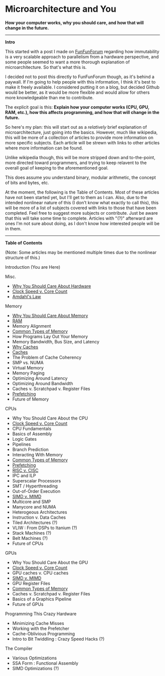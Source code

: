 # Microarchitecture and You
**How your computer works, why you should care, and how that will change in the future.**


___
**Intro**

This started with a post I made on [FunFunForum](https://www.funfunforum.com) regarding how immutability is a very scalable approach to parallelism from a hardware perspective, and some people seemed to want a more thorough explanation of microarchitecture. So that's what this is.

I decided not to post this directly to FunFunForum though, as it's behind a paywall. If I'm going to help people with this information, I think it's best to make it freely available. I considered putting it on a blog, but decided Github would be better, as it would be more flexible and would allow for others more knowledgeable than me to contribute.

The explicit goal is this: **Explain how your computer works (CPU, GPU, RAM, etc.), how this affects programming, and how that will change in the future.**

So here's my plan: this will start out as a *relatively* brief explanation of microarchitecture, just going into the basics. However, much like wikipedia, this will be more of a collection of articles to provide more information on more specific subjects. Each article will be strewn with links to other articles where more information can be found.

Unlike wikipedia though, this will be more stripped down and to-the-point, more directed toward programmers, and trying to keep relavent to the overall goal of keeping to the aforementioned goal.

This does assume you understand binary, modular arithmetic, the concept of bits and bytes, etc.

At the moment, the following is the Table of Contents. Most of these articles have not been started yet, but I'll get to them as I can. Also, due to the intended nonlinear nature of this (I don't know what exactly to call this), this will be more of a list of subjects covered with links to those that have been completed. Feel free to suggest more subjects or contribute. Just be aware that this will take some time to complete. Articles with "(?)" afterward are ones I'm not sure about doing, as I don't know how interested people will be in them.

---
**Table of Contents**

(Note: Some articles may be mentioned multiple times due to the nonlinear structure of this.)

Introduction (You are Here)

Misc.
  * [Why You Should Care About Hardware](text/Misc/whyyoushouldcareabouthardware.md)
  * [Clock Speed v. Core Count](text/Misc/clockvcores.md)
  * [Amdahl's Law](text/Misc/amdahl.md)

Memory
  * [Why You Should Care About Memory](text/Memory/whyyoushouldcareaboutmemory.md)
  * [RAM](text/Memory/ram.md)
  * Memory Alignment
  * [Common Types of Memory](text/Memory/commonmemory.md)
  * How Programs Lay Out Your Memory
  * Memory Bandwidth, Bus Size, and Latency
  * [Why Caches](text/Memory/whycaches.md)
  * [Caches](text/Memory/caches.md)
  * The Problem of Cache Coherency
  * SMP vs. NUMA
  * Virtual Memory
  * Memory Paging
  * Optimizing Around Latency
  * Optimizing Around Bandwidth
  * Caches v. Scratchpad v. Register Files
  * [Prefetching](text/Memory/prefetch.md)
  * Future of Memory

CPUs
  * Why You Should Care About the CPU
  * [Clock Speed v. Core Count](text/Misc/clockvcores.md)
  * CPU Fundamentals
  * Basics of Assembly
  * Logic Gates
  * Pipelines
  * Branch Prediction
  * Interacting With Memory
  * [Common Types of Memory](text/Memory/commonmemory.md)
  * [Prefetching](text/Memory/prefetch.md)
  * [RISC v. CISC](text/CPU/riscvcisc.md)
  * IPC and ILP
  * Superscalar Processors
  * SMT / Hyperthreading
  * Out-of-Order Execution
  * [SIMD v. MIMD](text/CPU/simdvmimd.md)
  * Multicore and SMP
  * Manycore and NUMA
  * Heterogeous Architectures
  * Instruction v. Data Caches
  * Tiled Architectures (?)
  * VLIW : From DSPs to Itanium (?)
  * Stack Machines (?)
  * Belt Machines (?)
  * Future of CPUs

GPUs
  * Why You Should Care About the GPU
  * [Clock Speed v. Core Count](text/Misc/clockvcores.md)
  * GPU caches v. CPU caches
  * [SIMD v. MIMD](text/CPU/simdvmimd.md)
  * GPU Register Files
  * [Common Types of Memory](text/Memory/commonmemory.md)
  * Caches v. Scratchpad v. Register Files
  * Basics of a Graphics Pipeline
  * Future of GPUs

Programming This Crazy Hardware
  * Minimizing Cache Misses
  * Working with the Prefetcher
  * Cache-Oblivious Programming
  * Intro to Bit Twiddling : Crazy Speed Hacks (?)

The Compiler
  * Various Optimizations
  * SSA Form : Functional Assembly
  * SIMD Optimizations (?)
